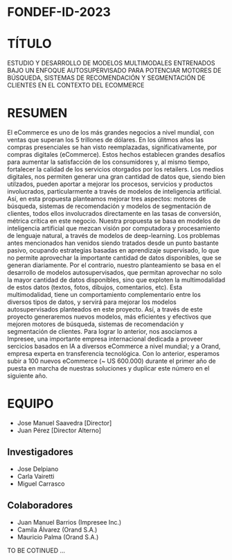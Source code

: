 # FONDEF-ID-2023
# TÍTULO
ESTUDIO Y DESARROLLO  DE MODELOS MULTIMODALES ENTRENADOS BAJO UN ENFOQUE AUTOSUPERVISADO PARA POTENCIAR  MOTORES DE BÚSQUEDA, SISTEMAS DE RECOMENDACIÓN Y SEGMENTACIÓN DE CLIENTES EN EL CONTEXTO DEL ECOMMERCE

# RESUMEN
El eCommerce es uno de los más grandes negocios a nivel mundial, con ventas que superan los 5 trillones de dólares. En los úlitmos años las compras presenciales se han visto reemplazadas, significativamente, por compras digitales (eCommerce). Estos hechos establecen grandes desafíos para aumentar la satisfacción de los consumidores y, al mismo tiempo, fortalecer la calidad de los servicios otorgados por los retailers. Los medios digitales, nos permiten generar una gran cantidad de datos que, siendo bien utilzados, pueden aportar a mejorar los procesos, servicios y productos involucrados, particularmente a través de modelos de inteligencia artificial. Así, en esta propuesta planteamos mejorar tres aspectos: motores de búsqueda, sistemas de recomendación y modelos de segmentación de clientes, todos ellos involucrados directamente en las tasas de conversión, métrica crítica en este negocio. Nuestra propuesta se basa en modelos de inteligencia artificial que mezcan visión por computadora y procesamiento de lenguaje natural, a través de modelos de deep-learning. Los problemas antes mencionados han venidos siendo tratados desde un punto bastante pasivo, ocupando estrategias basadas en aprendizaje supervisado, lo que no permite aprovechar la importante cantidad de datos disponibles, que se generan diariamente. Por el contrario, nuestro planteamiento se basa en el desarrollo de modelos autosupervisados, que permitan aprovechar no solo la mayor cantidad de datos disponibles, sino que exploten la multimodalidad de estos datos (textos, fotos, dibujos, comentarios, etc). Esta multimodalidad, tiene un comportamiento complementario entre los diversos tipos de datos, y servirá para mejorar los modelos autosupervisados planteados en este proyecto. Así, a través de este proyecto generaremos nuevos modelos, más eficientes y efectivos que mejoren motores de búsqueda, sistemas de recomendación y segmentación de clientes. Para lograr lo anterior, nos asociamos a Impresee, una importante empresa internacional dedicada a proveer sercicios basados en IA a diversos eCommerce a nivel mundial; y a Orand, empresa experta en transferencia tecnológica. Con lo anterior, esperamos subir a 100 nuevos eCommerce (~ US 600.000) durante el primer año de puesta en marcha de nuestras soluciones y duplicar este número en el siguiente año.
# EQUIPO
 - Jose Manuel Saavedra [Director]
 - Juan Pérez [Director Alterno] 
## Investigadores
 - Jose Delpiano
 -  Carla Vairetti
 -   Miguel Carrasco
## Colaboradores
 - Juan Manuel Barrios (Impresee Inc.)
 - Camila  Álvarez (Orand S.A.)
 -  Mauricio Palma (Orand S.A.)
 
TO BE COTINUED ...


